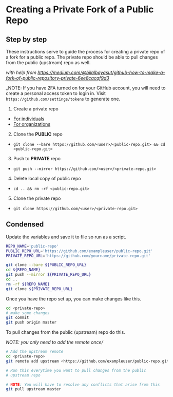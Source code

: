 # Creating a Private Fork of a Public Repo


## Step by step

These instructions serve to guide the process for creating a private repo of a
fork for a public repo. The private repo should be able to pull changes from the
public (upstream) repo as well.

_with help from https://medium.com/@bilalbayasut/github-how-to-make-a-fork-of-public-repository-private-6ee8cacaf9d3_

_NOTE: If you have 2FA turned on for your GitHub account, you will need to
create a personal access token to login in. Visit
`https://github.com/settings/tokens` to generate one.

1. Create a private repo
  - [For individuals](https://github.com/new)
  - [For organizations](https://github.com/organizations/<org-name>/repositories/new)
2. Clone the **PUBLIC** repo
  - `git clone --bare https://github.com/<user>/<public-repo.git> && cd <public-repo.git>`
3. Push to **PRIVATE** repo
  - `git push --mirror https://github.com/<user>/<private-repo.git>`
4. Delete local copy of public repo
  - `cd .. && rm -rf <public-repo.git>`
5. Clone the private repo
  - `git clone https://github.com/<user>/<private-repo.git>`

## Condensed

Update the variables and save it to file so run as a script.

```bash
REPO_NAME='public-repo'
PUBLIC_REPO_URL='https://github.com/exampleuser/public-repo.git'
PRIVATE_REPO_URL='https://github.com/yourname/private-repo.git'

git clone --bare ${PUBLIC_REPO_URL}
cd ${REPO_NAME}
git push --mirror ${PRIVATE_REPO_URL}
cd ..
rm -rf ${REPO_NAME}
git clone ${PRIVATE_REPO_URL}
```
Once you have the repo set up, you can make changes like this.

```bash
cd <private-repo>
# make some changes
git commit
git push origin master
```

To pull changes from the public (upstream) repo do this.

_NOTE: you only need to add the remote once/_

```bash
# Add the upstream remote
cd <private-repo>
git remote add upstream <https://github.com/exampleuser/public-repo.git>
```

```bash
# Run this everytime you want to pull changes from the public
# upstream repo

# NOTE: You will have to resolve any conflicts that arise from this
git pull upstream master
```
